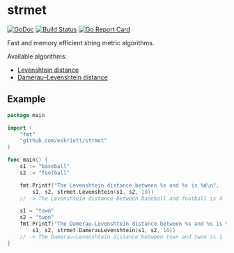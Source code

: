 # strmet

[![GoDoc](https://godoc.org/github.com/eskriett/strmet?status.svg)](https://godoc.org/github.com/eskriett/strmet)
[![Build Status](https://travis-ci.org/eskriett/strmet.svg?branch=master)](https://travis-ci.org/eskriett/strmet)
[![Go Report Card](https://goreportcard.com/badge/github.com/eskriett/strmet)](https://goreportcard.com/report/github.com/eskriett/strmet)

Fast and memory efficient string metric algorithms.

Available algorithms:
* [Levenshtein distance](https://en.wikipedia.org/wiki/Levenshtein_distance)
* [Damerau–Levenshtein distance](https://en.wikipedia.org/wiki/Damerau%E2%80%93Levenshtein_distance)

## Example

```go
package main

import (
    "fmt"
    "github.com/eskriett/strmet"
)

func main() {
    s1 := "baseball"
    s2 := "football"

    fmt.Printf("The Levenshtein distance between %s and %s is %d\n",
        s1, s2, strmet.Levenshtein(s1, s2, 10))
	// -> The Levenshtein distance between baseball and football is 4

    s1 = "town"
    s2 = "twon"
    fmt.Printf("The Damerau–Levenshtein distance between %s and %s is %d\n",
        s1, s2, strmet.DamerauLevenshtein(s1, s2, 10))
	// -> The Damerau–Levenshtein distance between town and twon is 1
}
```
